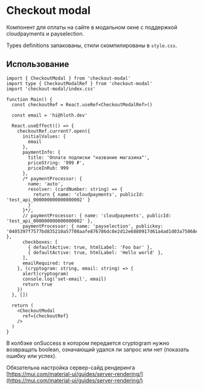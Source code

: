 # Checkout modal

Компонент для оплаты на сайте в модальном окне с поддержкой cloudpayments и payselection.

Types definitions запакованы, стили скомпилированы в `style.css`.

## Использование

```tsx
import { CheckoutModal } from 'checkout-modal'
import type { CheckoutModalRef } from 'checkout-modal'
import 'checkout-modal/index.css'

function Main() {
  const checkoutRef = React.useRef<CheckoutModalRef>()

  const email = 'hi@hloth.dev'

  React.useEffect(() => {
    checkoutRef.current?.open({
      initialValues: {
        email
      },
      paymentInfo: {
        title: 'Оплата подписки "название магазина"',
        priceString: '999 ₽',
        priceInRub: 999
      },
      /* paymentProcessor: { 
        name: 'auto', 
        resolver: (cardNumber: string) => {
          return { name: 'cloudpayments', publicId: 'test_api_000000000000000002' }
        }
      }*/,
      // paymentProcessor: { name: 'cloudpayments', publicId: 'test_api_000000000000000002' },
      paymentProcessor: { name: 'payselection', publickey: '0405397f7577bd835210a57708aafe876786dc8e2d12e6880917d61a4ad1d03a75068ea6bc26554c7a1bf5b50ed40105837eee001178579279eca57f89bdff5fc2' },
      checkboxes: [
        { defaultActive: true, htmlLabel: 'Foo bar' },
        { defaultActive: true, htmlLabel: 'Hello world' },
      ],
      emailRequired: true
    }, (cryptogram: string, email: string) => {
      alert(cryptogram)
      console.log('set-email', email)
      return true
    })
  }, [])

  return (
    <CheckoutModal
      ref={checkoutRef}
    />
  )
}
```

В колбэке onSuccess в котором передается cryptogram нужно возвращать boolean, означающий удался ли запрос или нет (показать ошибку или успех).

Обязательна настройка сервер-сайд рендеринга [https://mui.com/material-ui/guides/server-rendering/](https://mui.com/material-ui/guides/server-rendering/)